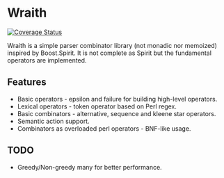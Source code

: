 # Wraith

[![Coverage Status](https://coveralls.io/repos/Akvelog/Wraith/badge.png?branch=master)](https://coveralls.io/r/Akvelog/Wraith?branch=master) 

Wraith is a simple parser combinator library (not monadic nor memoized) inspired
by Boost.Spirit. It is not complete as Spirit but the fundamental operators are
implemented.

## Features

* Basic operators - epsilon and failure for building high-level operators.
* Lexical operators - token operator based on Perl regex.
* Basic combinators - alternative, sequence and kleene star operators.
* Semantic action support.
* Combinators as overloaded perl operators - BNF-like usage.

## TODO

* Greedy/Non-greedy many for better performance.
